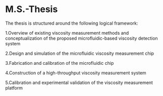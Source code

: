 # M.S.-Thesis

The thesis is structured around the following logical framework:

1.Overview of existing viscosity measurement methods and conceptualization of the proposed microfluidic-based viscosity detection system

2.Design and simulation of the microfluidic viscosity measurement chip

3.Fabrication and calibration of the microfluidic chip

4.Construction of a high-throughput viscosity measurement system

5.Calibration and experimental validation of the viscosity measurement platform

